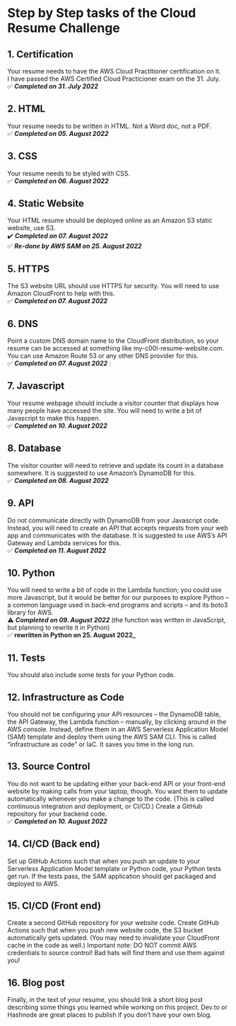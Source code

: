 # Step by Step tasks of the Cloud Resume Challenge


## 1. Certification 
   
Your resume needs to have the AWS Cloud Practitioner certification on it.   
I have passed the AWS Certified Cloud Practicioner exam on the 31. July.     
 :white_check_mark: **_Completed on 31. July 2022_**     
 

## 2. HTML 
Your resume needs to be written in HTML. Not a Word doc, not a PDF.       
 :white_check_mark: **_Completed on 05. August 2022_**  

## 3. CSS
Your resume needs to be styled with CSS.    
 :white_check_mark: **_Completed on 06. August 2022_**

## 4. Static Website
Your HTML resume should be deployed online as an Amazon S3 static website, use S3.    
 :heavy_check_mark: **_Completed on 07. August 2022_**    
 :white_check_mark: **_Re-done by AWS SAM on 25. August 2022_** 
 
## 5. HTTPS
The S3 website URL should use HTTPS for security. You will need to use Amazon CloudFront to help with this.     
:white_check_mark: **_Completed on 07. August 2022_**

## 6. DNS
Point a custom DNS domain name to the CloudFront distribution, so your resume can be accessed at something like my-c00l-resume-website.com. You can use Amazon Route 53 or any other DNS provider for this.     
:white_check_mark: **_Completed on 07. August 2022_** :

## 7. Javascript
Your resume webpage should include a visitor counter that displays how many people have accessed the site. You will need to write a bit of Javascript to make this happen.    
:white_check_mark: **_Completed on 10. August 2022_**

## 8. Database
The visitor counter will need to retrieve and update its count in a database somewhere. It is suggested to use Amazon’s DynamoDB for this.     
 :white_check_mark: **_Completed on 08. August 2022_**

## 9. API
Do not communicate directly with DynamoDB from your Javascript code. Instead, you will need to create an API that accepts requests from your web app and communicates with the database. It is suggested to use AWS’s API Gateway and Lambda services for this.     
:white_check_mark: **_Completed on 11. August 2022_**

## 10. Python
You will need to write a bit of code in the Lambda function; you could use more Javascript, but it would be better for our purposes to explore Python – a common language used in back-end programs and scripts – and its boto3 library for AWS.            
:warning: **_Completed on 09. August 2022_** (the function was written in JavaScript, but planning to rewrite it in Python)   
:white_check_mark: **rewritten in Python on 25. August 2022_**

## 11. Tests
You should also include some tests for your Python code.

## 12. Infrastructure as Code
You should not be configuring your API resources – the DynamoDB table, the API Gateway, the Lambda function – manually, by clicking around in the AWS console. Instead, define them in an AWS Serverless Application Model (SAM) template and deploy them using the AWS SAM CLI. This is called “infrastructure as code” or IaC. It saves you time in the long run.

## 13. Source Control
You do not want to be updating either your back-end API or your front-end website by making calls from your laptop, though. You want them to update automatically whenever you make a change to the code. (This is called continuous integration and deployment, or CI/CD.) Create a GitHub repository for your backend code.     
:white_check_mark: **_Completed on 10. August 2022_**

## 14. CI/CD (Back end)
Set up GitHub Actions such that when you push an update to your Serverless Application Model template or Python code, your Python tests get run. If the tests pass, the SAM application should get packaged and deployed to AWS.

## 15. CI/CD (Front end)
Create a second GitHub repository for your website code. Create GitHub Actions such that when you push new website code, the S3 bucket automatically gets updated. (You may need to invalidate your CloudFront cache in the code as well.) Important note: DO NOT commit AWS credentials to source control! Bad hats will find them and use them against you!

## 16. Blog post
Finally, in the text of your resume, you should link a short blog post describing some things you learned while working on this project. Dev.to or Hashnode are great places to publish if you don’t have your own blog.
